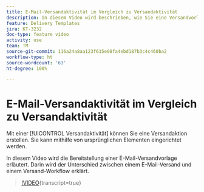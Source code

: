 ```yaml
---
title: E-Mail-Versandaktivität im Vergleich zu Versandaktivität
description: In diesem Video wird beschrieben, wie Sie eine Versandvorlage konfigurieren und verwenden.
feature: Delivery Templates
jira: KT-3232
doc-type: feature video
activity: use
team: TM
source-git-commit: 116a24a8aa123f615e08fa4ebd187b3c4c460ba2
workflow-type: ht
source-wordcount: '63'
ht-degree: 100%

---
```



# E-Mail-Versandaktivität im Vergleich zu Versandaktivität

Mit einer [!UICONTROL Versandaktivität] können Sie eine Versandaktion erstellen. Sie kann mithilfe von ursprünglichen Elementen eingerichtet werden.

In diesem Video wird die Bereitstellung einer E-Mail-Versandvorlage erläutert. Darin wird der Unterschied zwischen einem E-Mail-Versand und einem Versand-Workflow erklärt.

>[!VIDEO](https://video.tv.adobe.com/v/24065?quality=12&learn=on){transcript=true}
